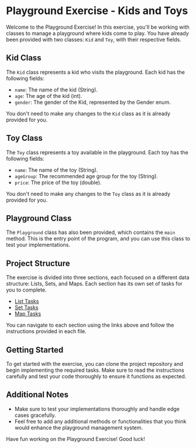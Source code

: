 # Playground Exercise - Kids and Toys

Welcome to the Playground Exercise! In this exercise, you'll be working with classes to manage a playground where kids come to play. You have already been provided with two classes: `Kid` and `Toy`, with their respective fields.

## Kid Class

The `Kid` class represents a kid who visits the playground. Each kid has the following fields:
- `name`: The name of the kid (String).
- `age`: The age of the kid (int).
- `gender`: The gender of the Kid, represented by the Gender enum.

You don't need to make any changes to the `Kid` class as it is already provided for you.

## Toy Class

The `Toy` class represents a toy available in the playground. Each toy has the following fields:
- `name`: The name of the toy (String).
- `ageGroup`: The recommended age group for the toy (String).
- `price`: The price of the toy (double).

You don't need to make any changes to the `Toy` class as it is already provided for you.

## Playground Class

The `Playground` class has also been provided, which contains the `main` method. This is the entry point of the program, and you can use this class to test your implementations.

## Project Structure

The exercise is divided into three sections, each focused on a different data structure: Lists, Sets, and Maps. Each section has its own set of tasks for you to complete.

- [List Tasks](List-Tasks.md)
- [Set Tasks](Set-Tasks.md)
- [Map Tasks](Map-Tasks.md)

You can navigate to each section using the links above and follow the instructions provided in each file.

## Getting Started

To get started with the exercise, you can clone the project repository and begin implementing the required tasks. Make sure to read the instructions carefully and test your code thoroughly to ensure it functions as expected.

## Additional Notes

- Make sure to test your implementations thoroughly and handle edge cases gracefully.
- Feel free to add any additional methods or functionalities that you think would enhance the playground management system.

Have fun working on the Playground Exercise! Good luck!
